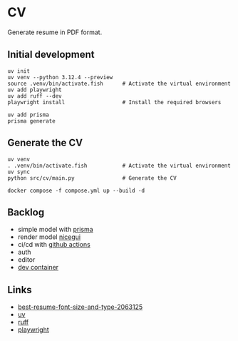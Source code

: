 # CV

Generate resume in PDF format.

## Initial development

```shell
uv init
uv venv --python 3.12.4 --preview
source .venv/bin/activate.fish      # Activate the virtual environment
uv add playwright
uv add ruff --dev
playwright install                  # Install the required browsers

uv add prisma
prisma generate
```

## Generate the CV

```shell
uv venv
. .venv/bin/activate.fish           # Activate the virtual environment
uv sync
python src/cv/main.py               # Generate the CV

docker compose -f compose.yml up --build -d
```

## Backlog

- simple model with [prisma](https://github.com/RobertCraigie/prisma-client-py)
- render model [nicegui](https://nicegui.io/)
- ci/cd with [github actions](https://docs.github.com/en/actions)
- auth
- editor
- [dev container](https://code.visualstudio.com/docs/devcontainers/containers)

## Links

- [best-resume-font-size-and-type-2063125](https://www.thebalancecareers.com/best-resume-font-size-and-type-2063125)
- [uv](https://docs.astral.sh/uv/)
- [ruff](https://docs.astral.sh/ruff/)
- [playwright](https://playwright.dev/python/)
